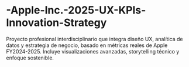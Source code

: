 # -Apple-Inc.-2025-UX-KPIs-Innovation-Strategy
Proyecto profesional interdisciplinario que integra diseño UX, analítica de datos y estrategia de negocio, basado en métricas reales de Apple FY2024-2025. Incluye visualizaciones avanzadas, storytelling técnico y enfoque sostenible.
